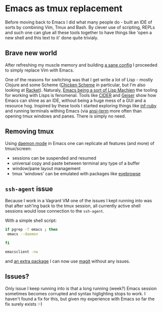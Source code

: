 # Emacs as tmux replacement

Before moving back to Emacs I did what many people do - built an IDE of sorts by
combining Vim, Tmux and Bash. By clever use of scripting, REPLs and such one can
glue all these tools together to have things like 'open a new shell and this text to it'
done quite trivialy.

## Brave new world

After refreshing my muscle memory and building [a sane config](https://github.com/lukaszkorecki/cult-leader) I proceeded to simply replace Vim with Emacs.

One of the reasons for switching was that I get write a lot of Lisp - mostly Clojure and some Scheme ([Chicken Scheme](http://call-cc.org/) in particular, but I'm also looking at [Racket](https://racket-lang.org)). Naturaly, [Emacs being a sort of Lisp Machien](https://www.emacswiki.org/emacs/LispMachine) the tooling for working with Lisps is fenomenal. Tools like [CIDER](https://github.com/clojure-emacs/cider) and [Geiser](http://www.nongnu.org/geiser/) show how Emacs can shine as an IDE, without being a huge mess of a GUI and a resource hog.
Inspired by these tools I started exploring things like [inf-ruby](https://github.com/nonsequitur/inf-ruby) and running terminals withing Emacs (via [ansi-term](https://www.emacswiki.org/emacs/AnsiTerm)  more often than opening tmux windows and panes. There is simply no need.

## Removing tmux

 Using [daemon mode](https://www.emacswiki.org/emacs/EmacsAsDaemon) in Emacs one can replicate all features (and more) of tmux/screen:

 - sessions can be suspended and resumed
 - universal copy and paste between terminal any type of a buffer
 - window/pane layout management
 - tmux 'windows' can be emulated with packages like [eyebrowse](https://github.com/wasamasa/eyebrowse)

 ## `ssh-agent` issue

 Because I work in a Vagrant VM one of the issues I kept running into was that after ssh'ing back to the tmux session, all currently active shell sessions
 would lose connection to the `ssh-agent`.

 With a simple shell script:

 ```bash
 if pgrep -f emacs ; then
  emacs --daemon

fi

emacsclient -nw

 ```

 and [an extra package](https://github.com/lukaszkorecki/cult-leader/commit/17ed38e4fe5e6b6f2140ebf97e5b798118b652a7) I can now use [magit](https://magit.vc/) without any issues.


## Issues?

Only issue I keep running into is that a long running (week?) Emacs session sometimes becomes corrupted and syntax higlighting stops to work.
I haven't found a fix for this, but given my experience with Emacs so far the fix surely exists :-)
